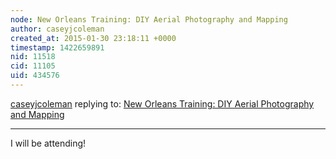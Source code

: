 ```yaml
---
node: New Orleans Training: DIY Aerial Photography and Mapping 
author: caseyjcoleman
created_at: 2015-01-30 23:18:11 +0000
timestamp: 1422659891
nid: 11518
cid: 11105
uid: 434576
---
```




[caseyjcoleman](../profile/caseyjcoleman) replying to: [New Orleans Training: DIY Aerial Photography and Mapping ](../notes/stevie/01-12-2015/new-orleans-training-diy-aerial-photography-and-mapping)

----
I will be attending!